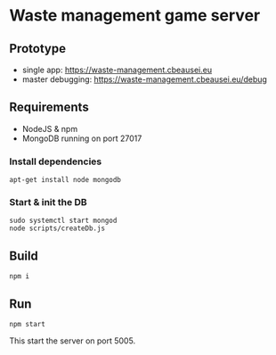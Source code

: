 # Waste management game server

## Prototype

* single app: https://waste-management.cbeausei.eu
* master debugging: https://waste-management.cbeausei.eu/debug

## Requirements

* NodeJS & npm
* MongoDB running on port 27017

### Install dependencies

```
apt-get install node mongodb
```

### Start & init the DB

```
sudo systemctl start mongod
node scripts/createDb.js
```

## Build

```
npm i
```

## Run

```
npm start
```

This start the server on port 5005.

